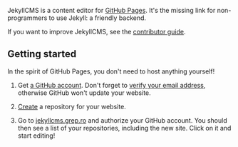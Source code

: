 JekyllCMS is a content editor for [GitHub Pages][gh-pages]. It's the missing
link for non-programmers to use Jekyll: a friendly backend.

If you want to improve JekyllCMS, see the [contributor guide](CONTRIBUTING.md).

## Getting started
In the spirit of GitHub Pages, you don't need to host anything yourself!

1. Get [a GitHub account][join]. Don't forget to [verify your email
   address][verify], otherwise GitHub won't update your website.

2. [Create][create] a repository for your website.

3. Go to [jekyllcms.grep.ro](http://jekyllcms.grep.ro) and authorize your GitHub account. You should
   then see a list of your repositories, including the new site. Click on it
   and start editing!

[gh-pages]: https://pages.github.com/
[join]: https://github.com/join
[verify]: https://help.github.com/articles/verifying-your-email-address/
[create]: https://help.github.com/articles/create-a-repo/
